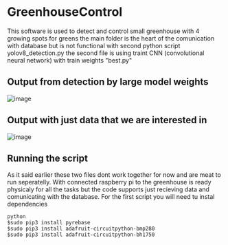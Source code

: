 # GreenhouseControl
This software is used to detect and control small greenhouse with 4 growing spots for greens
the main folder is the heart of the comunication with database but is not functional with second python script yolov8_detection.py
the second file is using traint CNN (convolutional neural network) with train weights "best.py"

## Output from detection by large model weights
![image](https://github.com/DaverSVK/GreenhouseControl/assets/100283209/f2f515c5-e37a-4fd3-aaac-91d1004513cd)

## Output with just data that we are interested in
![image](https://github.com/DaverSVK/GreenhouseControl/assets/100283209/71758910-fe09-4c0c-94d3-9f5ab29bcf9e)

## Running the script
As it said earlier these two files dont work together for now and are meat to run seperatelly. 
With connected raspberry pi to the greenhouse is ready physicaly for all the tasks but the code supports just recieving data and comunicating with the database.
For the first script you will need tu instal dependencies 
```
python
$sudo pip3 install pyrebase
$sudo pip3 install adafruit-circuitpython-bmp280
$sudo pip3 install adafruit-circuitpython-bh1750
```
